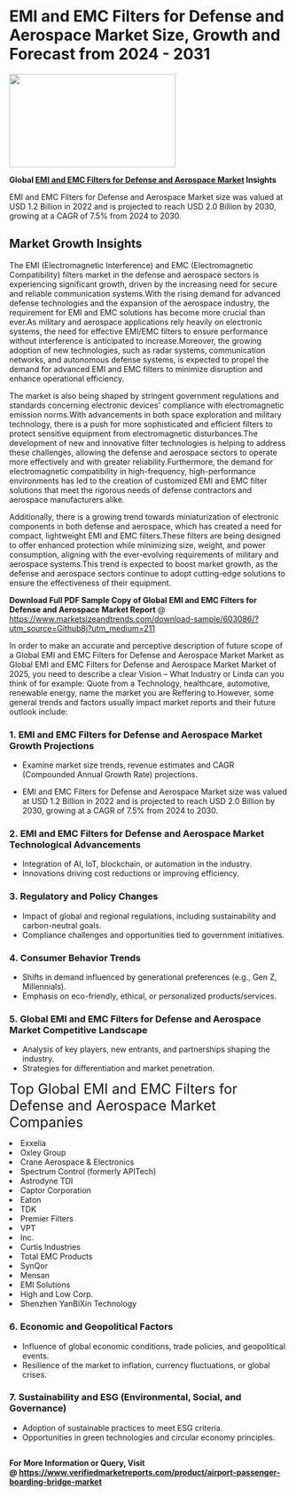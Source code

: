<H1>EMI and EMC Filters for Defense and Aerospace Market Size, Growth and Forecast from 2024 - 2031</H1><img class="aligncenter size-medium wp-image-584254" src="https://thirdeyenews.in/wp-content/uploads/2024/09/Global-Market-Research-300x168.jpeg" alt="" width="300" height="168" /><p><strong>Global&nbsp;<a href="https://www.marketsizeandtrends.com/download-sample/603086/?utm_source=Github8j?utm_medium=211">EMI and EMC Filters for Defense and Aerospace Market</a> Insights</strong></p><p>EMI and EMC Filters for Defense and Aerospace Market size was valued at USD 1.2 Billion in 2022 and is projected to reach USD 2.0 Billion by 2030, growing at a CAGR of 7.5% from 2024 to 2030.</p><p><h2>Market Growth Insights</h2> <p>The EMI (Electromagnetic Interference) and EMC (Electromagnetic Compatibility) filters market in the defense and aerospace sectors is experiencing significant growth, driven by the increasing need for secure and reliable communication systems.With the rising demand for advanced defense technologies and the expansion of the aerospace industry, the requirement for EMI and EMC solutions has become more crucial than ever.As military and aerospace applications rely heavily on electronic systems, the need for effective EMI/EMC filters to ensure performance without interference is anticipated to increase.Moreover, the growing adoption of new technologies, such as radar systems, communication networks, and autonomous defense systems, is expected to propel the demand for advanced EMI and EMC filters to minimize disruption and enhance operational efficiency.</p> <p>The market is also being shaped by stringent government regulations and standards concerning electronic devices' compliance with electromagnetic emission norms.With advancements in both space exploration and military technology, there is a push for more sophisticated and efficient filters to protect sensitive equipment from electromagnetic disturbances.The development of new and innovative filter technologies is helping to address these challenges, allowing the defense and aerospace sectors to operate more effectively and with greater reliability.Furthermore, the demand for electromagnetic compatibility in high-frequency, high-performance environments has led to the creation of customized EMI and EMC filter solutions that meet the rigorous needs of defense contractors and aerospace manufacturers alike.</p> <p>Additionally, there is a growing trend towards miniaturization of electronic components in both defense and aerospace, which has created a need for compact, lightweight EMI and EMC filters.These filters are being designed to offer enhanced protection while minimizing size, weight, and power consumption, aligning with the ever-evolving requirements of military and aerospace systems.This trend is expected to boost market growth, as the defense and aerospace sectors continue to adopt cutting-edge solutions to ensure the effectiveness of their equipment.</p> <p><span class=""><strong>Download Full PDF Sample Copy of Global EMI and EMC Filters for Defense and Aerospace Market Report</strong> @ <a href="https://www.marketsizeandtrends.com/download-sample/603086/?utm_source=Github8j?utm_medium=211" target="_blank">https://www.marketsizeandtrends.com/download-sample/603086/?utm_source=Github8j?utm_medium=211</a></span></p><p>In order to make an accurate and perceptive description of future scope of a Global&nbsp;EMI and EMC Filters for Defense and Aerospace Market Market as Global&nbsp;EMI and EMC Filters for Defense and Aerospace Market Market of 2025, you need to describe a clear Vision &ndash; What Industry or Linda can you think of for example: Quote from a Technology, healthcare, automotive, renewable energy, name the market you are Reffering to.However, some general trends and factors usually impact market reports and their future outlook include:</p><h3>1.&nbsp;<strong>EMI and EMC Filters for Defense and Aerospace Market Growth Projections</strong></h3><ul><li>Examine market size trends, revenue estimates and CAGR (Compounded Annual Growth Rate) projections.</li><li><p>EMI and EMC Filters for Defense and Aerospace Market size was valued at USD 1.2 Billion in 2022 and is projected to reach USD 2.0 Billion by 2030, growing at a CAGR of 7.5% from 2024 to 2030.</p></li></ul><h3>2.&nbsp;<strong>EMI and EMC Filters for Defense and Aerospace Market Technological Advancements</strong></h3><ul><li>Integration of AI, IoT, blockchain, or automation in the industry.</li><li>Innovations driving cost reductions or improving efficiency.</li></ul><h3>3.&nbsp;<strong>Regulatory and Policy Changes</strong></h3><ul><li>Impact of global and regional regulations, including sustainability and carbon-neutral goals.</li><li>Compliance challenges and opportunities tied to government initiatives.</li></ul><h3>4.&nbsp;<strong>Consumer Behavior Trends</strong></h3><ul><li>Shifts in demand influenced by generational preferences (e.g., Gen Z, Millennials).</li><li>Emphasis on eco-friendly, ethical, or personalized products/services.</li></ul><h3>5.&nbsp;<strong>Global EMI and EMC Filters for Defense and Aerospace Market Competitive Landscape</strong></h3><ul><li>Analysis of key players, new entrants, and partnerships shaping the industry.</li><li>Strategies for differentiation and market penetration.</li></ul><p data-pm-slice="1 1 []"><span style="color: inherit; font-family: inherit; font-size: 25px;">Top Global EMI and EMC Filters for Defense and Aerospace Market Companies</span></p><div class="" data-test-id=""><p><li>Exxelia</li><li> Oxley Group</li><li> Crane Aerospace & Electronics</li><li> Spectrum Control (formerly APITech)</li><li> Astrodyne TDI</li><li> Captor Corporation</li><li> Eaton</li><li> TDK</li><li> Premier Filters</li><li> VPT</li><li> Inc.</li><li> Curtis Industries</li><li> Total EMC Products</li><li> SynQor</li><li> Mensan</li><li> EMI Solutions</li><li> High and Low Corp.</li><li> Shenzhen YanBiXin Technology</li></p></div><h3>6.&nbsp;<strong>Economic and Geopolitical Factors</strong></h3><ul><li>Influence of global economic conditions, trade policies, and geopolitical events.</li><li>Resilience of the market to inflation, currency fluctuations, or global crises.</li></ul><h3>7.&nbsp;<strong>Sustainability and ESG (Environmental, Social, and Governance)</strong></h3><ul><li>Adoption of sustainable practices to meet ESG criteria.</li><li>Opportunities in green technologies and circular economy principles.</li></ul><h2><strong style="font-size: 14px;">For More Information or Query, Visit @&nbsp;</strong><a style="background-color: #ffffff; font-size: 14px;" href="https://www.marketsizeandtrends.com/report/emi-and-emc-filters-for-defense-and-aerospace-market/" target="_blank">https://www.verifiedmarketreports.com/product/airport-passenger-boarding-bridge-market</a></h2>